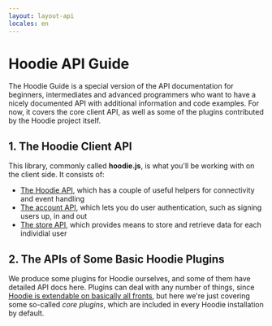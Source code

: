 ```yaml
---
layout: layout-api
locales: en
---
```


# Hoodie API Guide

The Hoodie Guide is a special version of the API documentation for beginners, intermediates and advanced programmers who want to have a nicely documented API with additional information and code examples. For now, it covers the core client API, as well as some of the plugins contributed by the Hoodie project itself.

## 1. The Hoodie Client API

This library, commonly called **hoodie.js**, is what you'll be working with on the client side. It consists of:

- [The Hoodie API](/en/techdocs/api/client/hoodie.html), which has a couple of useful helpers for connectivity and event handling
- [The account API](/en/techdocs/api/client/hoodie.account.html), which lets you do user authentication, such as signing users up, in and out
- [The store API](/en/techdocs/api/client/hoodie.store.html), which provides means to store and retrieve data for each individial user

## 2. The APIs of Some Basic Hoodie Plugins

We produce some plugins for Hoodie ourselves, and some of them have detailed API docs here. Plugins can deal with any number of things, since [Hoodie is extendable on basically all fronts](/en/plugins/tutorial.html), but here we're just covering some so-called *core plugins*, which are included in every Hoodie installation by default.
